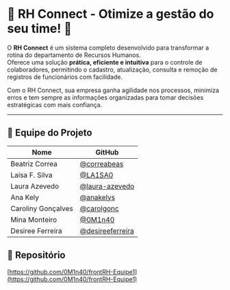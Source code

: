# 👥 RH Connect - Otimize a gestão do seu time! 🚀

O **RH Connect** é um sistema completo desenvolvido para transformar a rotina do departamento de Recursos Humanos.  
Oferece uma solução **prática, eficiente e intuitiva** para o controle de colaboradores, permitindo o cadastro, atualização, consulta e remoção de registros de funcionários com facilidade.

Com o RH Connect, sua empresa ganha agilidade nos processos, minimiza erros e tem sempre as informações organizadas para tomar decisões estratégicas com mais confiança.

---

## 👥 Equipe do Projeto

| Nome                  | GitHub                                      |
|-----------------------|---------------------------------------------|
| Beatriz Correa        | [@correabeas](https://github.com/correabeas) |
| Laísa F. Silva        | [@LA1SA0](https://github.com/LA1SA0)         |
| Laura Azevedo         | [@laura-azevedo](https://github.com/laura-azevedo) |
| Ana Kely              | [@anakelys](https://github.com/anakelys)     |
| Caroliny Gonçalves    | [@carolgonc](https://github.com/carolgonc)   |
| Mina Monteiro         | [@0M1n40](https://github.com/0M1n40)         |
| Desiree Ferreira      | [@desireeferreira](https://github.com/desireeferreira) |

## 🔗 Repositório

[https://github.com/0M1n40/frontRH-Equipe1](https://github.com/0M1n40/frontRH-Equipe1)
